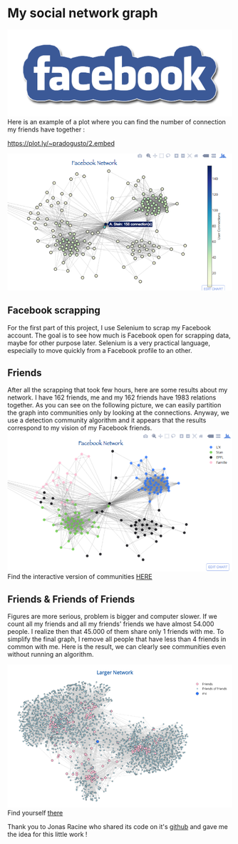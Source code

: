 # My social network graph

![alt tag](https://github.com/pradogusto/MyNetwork/blob/master/pic/FB.png)
Here is an example of a plot where you can find the number of connection my friends have together : <p><a href="plot.ly/~pradogusto/2.embed" target="_blank">https://plot.ly/~pradogusto/2.embed</a></p>

![alt tag](https://github.com/pradogusto/MyNetwork/blob/master/pic/new_plot.png)
## Facebook scrapping

For the first part of this project, I use Selenium to scrap my Facebook account. The goal is to see how much is Facebook open for scrapping data, maybe for other purpose later. Selenium is a very practical language, especially to move quickly from a Facebook profile to an other.

## Friends

After all the scrapping that took few hours, here are some results about my network.
I have 162 friends, me and my 162 friends have 1983 relations together. As you can see on the following picture, we can easily partition the graph into communities only by looking at the connections. Anyway, we use a detection community algorithm and it appears that the results correspond to my vision of my Facebook friends.
![alt tag](https://github.com/pradogusto/MyNetwork/blob/master/pic/my_net.png)
Find the interactive version of communities [HERE](https://plot.ly/~pradogusto/0.embed)

## Friends & Friends of Friends 

Figures are more serious, problem is bigger and computer slower. If we count all my friends and all my friends' friends we have almost 54.000 people. I realize then that 45.000 of them share only 1 friends with me. To simplify the final graph, I remove all people that have less than 4 friends in common with me. Here is the result, we can clearly see communities even without running an algorithm.

![alt tag](https://github.com/pradogusto/MyNetwork/blob/master/pic/larger_net.png)
Find yourself [there](https://plot.ly/~pradogusto/6.embed)

Thank you to Jonas Racine who shared its code on it's [github](https://github.com/jonasracine) and gave me the idea for this little work !
